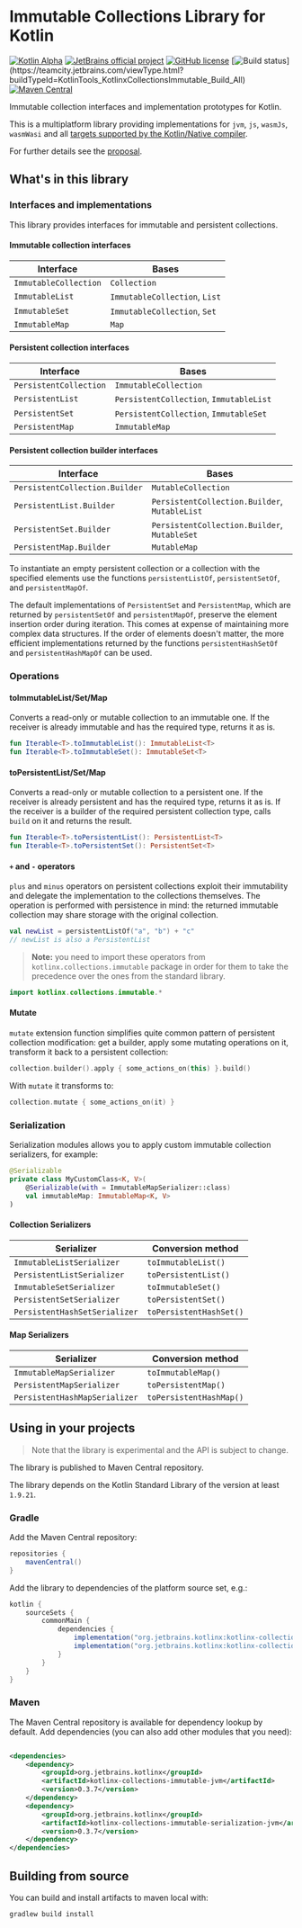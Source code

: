 # Immutable Collections Library for Kotlin

[![Kotlin Alpha](https://kotl.in/badges/alpha.svg)](https://kotlinlang.org/docs/components-stability.html)
[![JetBrains official project](https://jb.gg/badges/official.svg)](https://confluence.jetbrains.com/display/ALL/JetBrains+on+GitHub) 
[![GitHub license](https://img.shields.io/github/license/kotlin/kotlinx.collections.immutable)](LICENSE.txt) 
[![Build status](https://teamcity.jetbrains.com/guestAuth/app/rest/builds/buildType:(id:KotlinTools_KotlinxCollectionsImmutable_Build_All)/statusIcon.svg)](https://teamcity.jetbrains.com/viewType.html?buildTypeId=KotlinTools_KotlinxCollectionsImmutable_Build_All)
[![Maven Central](https://img.shields.io/maven-central/v/org.jetbrains.kotlinx/kotlinx-collections-immutable.svg?label=Maven%20Central)](https://central.sonatype.com/artifact/org.jetbrains.kotlinx/kotlinx-collections-immutable)

Immutable collection interfaces and implementation prototypes for Kotlin.

This is a multiplatform library providing implementations for `jvm`, `js`, `wasmJs`, `wasmWasi`
and all [targets supported by the Kotlin/Native compiler](https://kotlinlang.org/docs/native-target-support.html).

For further details see the [proposal](proposal.md).

## What's in this library
### Interfaces and implementations

This library provides interfaces for immutable and persistent collections.

#### Immutable collection interfaces    
 
| Interface | Bases 
| ----------| ----- 
| `ImmutableCollection` | `Collection` |
| `ImmutableList` | `ImmutableCollection`, `List` | 
| `ImmutableSet` | `ImmutableCollection`, `Set` | 
| `ImmutableMap` | `Map` |

#### Persistent collection interfaces

| Interface | Bases 
| ----------| ----- 
| `PersistentCollection` | `ImmutableCollection` | 
| `PersistentList` | `PersistentCollection`, `ImmutableList` | 
| `PersistentSet` | `PersistentCollection`, `ImmutableSet` | 
| `PersistentMap` | `ImmutableMap` |

#### Persistent collection builder interfaces

| Interface | Bases 
| ----------| ----- 
| `PersistentCollection.Builder` | `MutableCollection` | 
| `PersistentList.Builder` | `PersistentCollection.Builder`, `MutableList` | 
| `PersistentSet.Builder` | `PersistentCollection.Builder`, `MutableSet` | 
| `PersistentMap.Builder` | `MutableMap` |


To instantiate an empty persistent collection or a collection with the specified elements use the functions 
`persistentListOf`, `persistentSetOf`, and `persistentMapOf`.

The default implementations of `PersistentSet` and `PersistentMap`, which are returned by `persistentSetOf` and `persistentMapOf`,
preserve the element insertion order during iteration. This comes at expense of maintaining more complex data structures.
If the order of elements doesn't matter, the more efficient implementations returned by the functions 
`persistentHashSetOf` and `persistentHashMapOf` can be used.

### Operations

#### toImmutableList/Set/Map

Converts a read-only or mutable collection to an immutable one.
If the receiver is already immutable and has the required type, returns it as is.

```kotlin
fun Iterable<T>.toImmutableList(): ImmutableList<T>
fun Iterable<T>.toImmutableSet(): ImmutableSet<T>
```

#### toPersistentList/Set/Map

Converts a read-only or mutable collection to a persistent one.
If the receiver is already persistent and has the required type, returns it as is.
If the receiver is a builder of the required persistent collection type, calls `build` on it and returns the result.

```kotlin
fun Iterable<T>.toPersistentList(): PersistentList<T>
fun Iterable<T>.toPersistentSet(): PersistentSet<T>
```

#### `+` and `-` operators

`plus` and `minus` operators on persistent collections exploit their immutability
and delegate the implementation to the collections themselves.
The operation is performed with persistence in mind: the returned immutable collection may share storage
with the original collection.

```kotlin
val newList = persistentListOf("a", "b") + "c"
// newList is also a PersistentList
```

> **Note:** you need to import these operators from `kotlinx.collections.immutable` package
> in order for them to take the precedence over the ones from the
> standard library.

```kotlin
import kotlinx.collections.immutable.*
```
   
#### Mutate

`mutate` extension function simplifies quite common pattern of persistent collection modification: 
get a builder, apply some mutating operations on it, transform it back to a persistent collection:

```kotlin
collection.builder().apply { some_actions_on(this) }.build()
```
    
With `mutate` it transforms to:

```kotlin
collection.mutate { some_actions_on(it) }
```

### Serialization

Serialization modules allows you to apply custom immutable collection serializers, for example:

```kotlin
@Serializable
private class MyCustomClass<K, V>(
    @Serializable(with = ImmutableMapSerializer::class)
    val immutableMap: ImmutableMap<K, V>
)
```

#### Collection Serializers

| Serializer                    | Conversion method       
|-------------------------------|------------------------- 
| `ImmutableListSerializer`     | `toImmutableList()`     | 
| `PersistentListSerializer`    | `toPersistentList()`    | 
| `ImmutableSetSerializer`      | `toImmutableSet()`      | 
| `PersistentSetSerializer`     | `toPersistentSet()`     | 
| `PersistentHashSetSerializer` | `toPersistentHashSet()` | 

#### Map Serializers

| Serializer                    | Conversion method       
|-------------------------------|------------------------- 
| `ImmutableMapSerializer`      | `toImmutableMap()`      | 
| `PersistentMapSerializer`     | `toPersistentMap()`     | 
| `PersistentHashMapSerializer` | `toPersistentHashMap()` | 

## Using in your projects

> Note that the library is experimental and the API is subject to change.

The library is published to Maven Central repository.

The library depends on the Kotlin Standard Library of the version at least `1.9.21`.

### Gradle

Add the Maven Central repository:

```groovy
repositories {
    mavenCentral()
}
```

Add the library to dependencies of the platform source set, e.g.:

```groovy
kotlin {
    sourceSets {
        commonMain {
            dependencies {
                implementation("org.jetbrains.kotlinx:kotlinx-collections-immutable:0.3.7")
                implementation("org.jetbrains.kotlinx:kotlinx-collections-immutable-serialization:0.3.7")
            }
        }
    }
}
```

### Maven

The Maven Central repository is available for dependency lookup by default.
Add dependencies (you can also add other modules that you need):

```xml

<dependencies>
    <dependency>
        <groupId>org.jetbrains.kotlinx</groupId>
        <artifactId>kotlinx-collections-immutable-jvm</artifactId>
        <version>0.3.7</version>
    </dependency>
    <dependency>
        <groupId>org.jetbrains.kotlinx</groupId>
        <artifactId>kotlinx-collections-immutable-serialization-jvm</artifactId>
        <version>0.3.7</version>
    </dependency>
</dependencies>
```

## Building from source

You can build and install artifacts to maven local with:

    gradlew build install
